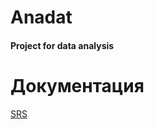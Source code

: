 # Anadat
#### Project for data analysis

# Документация
[SRS](https://github.com/Anastasiyabordak/Anadat/blob/master/SRS.md)
